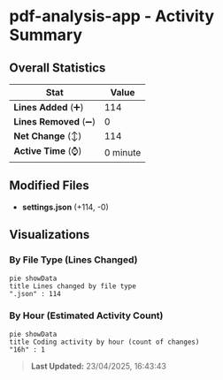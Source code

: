 # pdf-analysis-app - Activity Summary 

## Overall Statistics

| Stat                   | Value                                                             |
| ---------------------- | ----------------------------------------------------------------- |
| **Lines Added** (➕)   | 114                                          |
| **Lines Removed** (➖) | 0                                        |
| **Net Change** (↕)    | 114                |
| **Active Time** (⌚)   | 0 minute |


## Modified Files
- **settings.json** (+114, -0)

## Visualizations

### By File Type (Lines Changed)

```mermaid
pie showData
title Lines changed by file type
".json" : 114
```

### By Hour (Estimated Activity Count)

```mermaid
pie showData
title Coding activity by hour (count of changes)
"16h" : 1
```


> **Last Updated:** 23/04/2025, 16:43:43